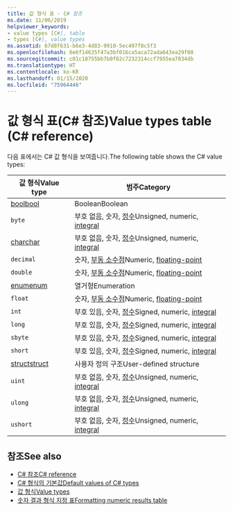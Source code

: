 ```yaml
---
title: 값 형식 표 - C# 참조
ms.date: 11/06/2019
helpviewer_keywords:
- value types [C#], table
- types [C#], value types
ms.assetid: 67d8f631-b6e3-4d83-9910-5ec497f8c5f3
ms.openlocfilehash: 6e6f14635f47a3bf016ca5aca72ada643ea29f08
ms.sourcegitcommit: c01c18755bb7b0f82c7232314ccf7955ea7834db
ms.translationtype: HT
ms.contentlocale: ko-KR
ms.lasthandoff: 01/15/2020
ms.locfileid: "75964446"
---
```

# <a name="value-types-table-c-reference"></a><span data-ttu-id="c1e1d-102">값 형식 표(C# 참조)</span><span class="sxs-lookup"><span data-stu-id="c1e1d-102">Value types table (C# reference)</span></span>

<span data-ttu-id="c1e1d-103">다음 표에서는 C# 값 형식을 보여줍니다.</span><span class="sxs-lookup"><span data-stu-id="c1e1d-103">The following table shows the C# value types:</span></span>

|<span data-ttu-id="c1e1d-104">값 형식</span><span class="sxs-lookup"><span data-stu-id="c1e1d-104">Value type</span></span>|<span data-ttu-id="c1e1d-105">범주</span><span class="sxs-lookup"><span data-stu-id="c1e1d-105">Category</span></span>|
|----------------|--------------|
|[<span data-ttu-id="c1e1d-106">bool</span><span class="sxs-lookup"><span data-stu-id="c1e1d-106">bool</span></span>](../builtin-types/bool.md)|<span data-ttu-id="c1e1d-107">Boolean</span><span class="sxs-lookup"><span data-stu-id="c1e1d-107">Boolean</span></span>|
|`byte`|<span data-ttu-id="c1e1d-108">부호 없음, 숫자, [정수](../builtin-types/integral-numeric-types.md)</span><span class="sxs-lookup"><span data-stu-id="c1e1d-108">Unsigned, numeric, [integral](../builtin-types/integral-numeric-types.md)</span></span>|
|[<span data-ttu-id="c1e1d-109">char</span><span class="sxs-lookup"><span data-stu-id="c1e1d-109">char</span></span>](../builtin-types/char.md)|<span data-ttu-id="c1e1d-110">부호 없음, 숫자, [정수](../builtin-types/integral-numeric-types.md)</span><span class="sxs-lookup"><span data-stu-id="c1e1d-110">Unsigned, numeric, [integral](../builtin-types/integral-numeric-types.md)</span></span>|
|`decimal`|<span data-ttu-id="c1e1d-111">숫자, [부동 소수점](../builtin-types/floating-point-numeric-types.md)</span><span class="sxs-lookup"><span data-stu-id="c1e1d-111">Numeric, [floating-point](../builtin-types/floating-point-numeric-types.md)</span></span>|
|`double`|<span data-ttu-id="c1e1d-112">숫자, [부동 소수점](../builtin-types/floating-point-numeric-types.md)</span><span class="sxs-lookup"><span data-stu-id="c1e1d-112">Numeric, [floating-point](../builtin-types/floating-point-numeric-types.md)</span></span>|
|[<span data-ttu-id="c1e1d-113">enum</span><span class="sxs-lookup"><span data-stu-id="c1e1d-113">enum</span></span>](../builtin-types/enum.md)|<span data-ttu-id="c1e1d-114">열거형</span><span class="sxs-lookup"><span data-stu-id="c1e1d-114">Enumeration</span></span>|
|`float`|<span data-ttu-id="c1e1d-115">숫자, [부동 소수점](../builtin-types/floating-point-numeric-types.md)</span><span class="sxs-lookup"><span data-stu-id="c1e1d-115">Numeric, [floating-point](../builtin-types/floating-point-numeric-types.md)</span></span>|
|`int`|<span data-ttu-id="c1e1d-116">부호 있음, 숫자, [정수](../builtin-types/integral-numeric-types.md)</span><span class="sxs-lookup"><span data-stu-id="c1e1d-116">Signed, numeric, [integral](../builtin-types/integral-numeric-types.md)</span></span>|
|`long`|<span data-ttu-id="c1e1d-117">부호 있음, 숫자, [정수](../builtin-types/integral-numeric-types.md)</span><span class="sxs-lookup"><span data-stu-id="c1e1d-117">Signed, numeric, [integral](../builtin-types/integral-numeric-types.md)</span></span>|
|`sbyte`|<span data-ttu-id="c1e1d-118">부호 있음, 숫자, [정수](../builtin-types/integral-numeric-types.md)</span><span class="sxs-lookup"><span data-stu-id="c1e1d-118">Signed, numeric, [integral](../builtin-types/integral-numeric-types.md)</span></span>|
|`short`|<span data-ttu-id="c1e1d-119">부호 있음, 숫자, [정수](../builtin-types/integral-numeric-types.md)</span><span class="sxs-lookup"><span data-stu-id="c1e1d-119">Signed, numeric, [integral](../builtin-types/integral-numeric-types.md)</span></span>|
|[<span data-ttu-id="c1e1d-120">struct</span><span class="sxs-lookup"><span data-stu-id="c1e1d-120">struct</span></span>](struct.md)|<span data-ttu-id="c1e1d-121">사용자 정의 구조</span><span class="sxs-lookup"><span data-stu-id="c1e1d-121">User-defined structure</span></span>|
|`uint`|<span data-ttu-id="c1e1d-122">부호 없음, 숫자, [정수](../builtin-types/integral-numeric-types.md)</span><span class="sxs-lookup"><span data-stu-id="c1e1d-122">Unsigned, numeric, [integral](../builtin-types/integral-numeric-types.md)</span></span>|
|`ulong`|<span data-ttu-id="c1e1d-123">부호 없음, 숫자, [정수](../builtin-types/integral-numeric-types.md)</span><span class="sxs-lookup"><span data-stu-id="c1e1d-123">Unsigned, numeric, [integral](../builtin-types/integral-numeric-types.md)</span></span>|
|`ushort`|<span data-ttu-id="c1e1d-124">부호 없음, 숫자, [정수](../builtin-types/integral-numeric-types.md)</span><span class="sxs-lookup"><span data-stu-id="c1e1d-124">Unsigned, numeric, [integral](../builtin-types/integral-numeric-types.md)</span></span>|

## <a name="see-also"></a><span data-ttu-id="c1e1d-125">참조</span><span class="sxs-lookup"><span data-stu-id="c1e1d-125">See also</span></span>

- [<span data-ttu-id="c1e1d-126">C# 참조</span><span class="sxs-lookup"><span data-stu-id="c1e1d-126">C# reference</span></span>](../index.md)
- [<span data-ttu-id="c1e1d-127">C# 형식의 기본값</span><span class="sxs-lookup"><span data-stu-id="c1e1d-127">Default values of C# types</span></span>](../builtin-types/default-values.md)
- [<span data-ttu-id="c1e1d-128">값 형식</span><span class="sxs-lookup"><span data-stu-id="c1e1d-128">Value types</span></span>](value-types.md)
- [<span data-ttu-id="c1e1d-129">숫자 결과 형식 지정 표</span><span class="sxs-lookup"><span data-stu-id="c1e1d-129">Formatting numeric results table</span></span>](formatting-numeric-results-table.md)
